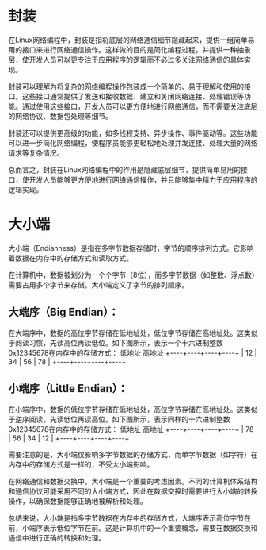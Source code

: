 # 封装
在Linux网络编程中，封装是指将底层的网络通信细节隐藏起来，提供一组简单易用的接口来进行网络通信操作。这样做的目的是简化编程过程，并提供一种抽象层，使开发人员可以更专注于应用程序的逻辑而不必过多关注网络通信的具体实现。

封装可以理解为将复杂的网络编程操作包装成一个简单的、易于理解和使用的接口。这些接口通常提供了发送和接收数据、建立和关闭网络连接、处理错误等功能。通过使用这些接口，开发人员可以更方便地进行网络通信，而不需要关注底层的网络协议、数据包处理等细节。

封装还可以提供更高级的功能，如多线程支持、异步操作、事件驱动等。这些功能可以进一步简化网络编程，使程序员能够更轻松地处理并发连接、处理大量的网络请求等复杂情况。

总而言之，封装在Linux网络编程中的作用是隐藏底层细节，提供简单易用的接口，使开发人员能够更方便地进行网络通信操作，并且能够集中精力于应用程序的逻辑实现。

# 大小端
大小端（Endianness）是指在多字节数据存储时，字节的顺序排列方式。它影响着数据在内存中的存储方式和读取方式。

在计算机中，数据被划分为一个个字节（8位），而多字节数据（如整数、浮点数）需要占用多个字节来存储。大小端定义了字节的排列顺序。

## 大端序（Big Endian）：
在大端序中，数据的高位字节存储在低地址处，低位字节存储在高地址处。这类似于阅读习惯，先读高位再读低位。如下图所示，表示一个十六进制整数0x12345678在内存中的存储方式：
    低地址                        高地址
    +----+----+----+----+
    | 12 | 34 | 56 | 78 |
    +----+----+----+----+

## 小端序（Little Endian）：
在小端序中，数据的低位字节存储在低地址处，高位字节存储在高地址处。这类似于逆序阅读，先读低位再读高位。如下图所示，表示同样的十六进制整数0x12345678在内存中的存储方式：
    低地址                        高地址
    +----+----+----+----+
    | 78 | 56 | 34 | 12 |
    +----+----+----+----+

需要注意的是，大小端仅影响多字节数据的存储方式，而单字节数据（如字符）在内存中的存储方式是一样的，不受大小端影响。

在网络通信和数据交换中，大小端是一个重要的考虑因素。不同的计算机体系结构和通信协议可能采用不同的大小端方式，因此在数据交换时需要进行大小端的转换操作，以确保数据能够正确地被解析和处理。

总结来说，大小端是指多字节数据在内存中的存储方式，大端序表示高位字节在前，小端序表示低位字节在前。这是计算机中的一个重要概念，需要在数据交换和通信中进行正确的转换和处理。